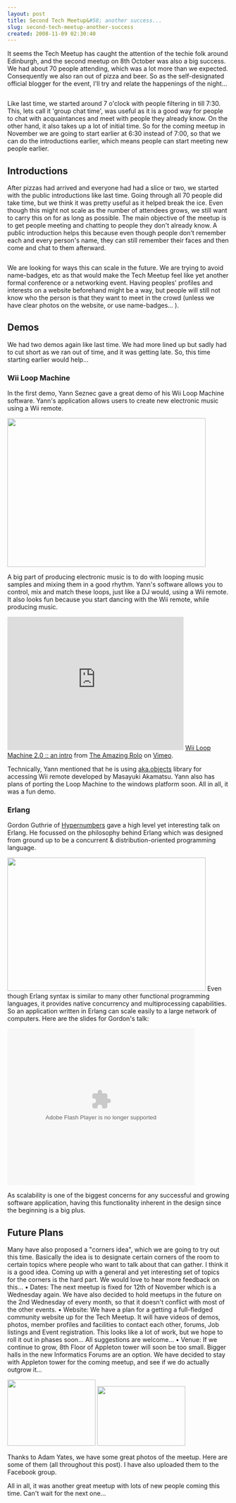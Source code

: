 ```yaml
---
layout: post
title: Second Tech Meetup&#58; another success...
slug: second-tech-meetup-another-success
created: 2008-11-09 02:30:40
---
```


It seems the Tech Meetup has caught the attention of the techie folk around Edinburgh, and the second meetup on 8th October was also a big success. We had about 70 people attending, which was a lot more than we expected. Consequently we also ran out of pizza and beer. So as the self-designated official blogger for the event, I'll try and relate the happenings of the night...

<a href="http://picasaweb.google.com/lh/photo/F2gTrm4_4qUQKvZeUnuybg?feat=embedwebsite"><img src="http://lh4.ggpht.com/_Tf5sPkOIZ9c/SXSoAH5_onI/AAAAAAAAAG8/Y--0XRk2A44/s400/03.JPG" alt="" /></a>

Like last time, we started around 7 o'clock with people filtering in till 7:30. This, lets call it 'group chat time', was useful as it is a good way for people to chat with acquaintances and meet with people they already know. On the other hand, it also takes up a lot of initial time. So for the coming meetup in November we are going to start earlier at 6:30 instead of 7:00, so that we can do the introductions earlier, which means people can start meeting new people earlier.
<h2>Introductions</h2>
After pizzas had arrived and everyone had had a slice or two, we started with the public introductions like last time. Going through all 70 people did take time, but we think it was pretty useful as it helped break the ice. Even though this might not scale as the number of attendees grows, we still want to carry this on for as long as possible. The main objective of the meetup is to get people meeting and chatting to people they don't already know. A public introduction helps this because even though people don't remember each and every person's name, they can still remember their faces and then come and chat to them afterward.

<a href="http://picasaweb.google.com/lh/photo/h09ejx_AbEHp1Kww7w8j9g?feat=embedwebsite"><img src="http://lh4.ggpht.com/_Tf5sPkOIZ9c/SXSoI_VY9YI/AAAAAAAAAIM/SOT82md7VXU/s400/11.JPG" alt="" /></a>

We are looking for ways this can scale in the future. We are trying to avoid name-badges, etc as that would make the Tech Meetup feel like yet another formal conference or a networking event. Having peoples' profiles and interests on a website beforehand might be a way, but people will still not know who the person is that they want to meet in the crowd (unless we have clear photos on the website, or use name-badges... ).
<h2>Demos</h2>
We had two demos again like last time. We had more lined up but sadly had to cut short as we ran out of time, and it was getting late. So, this time starting earlier would help...
<h3><span style="font-weight: bold;">Wii Loop Machine</span></h3>
In the first demo, Yann Seznec gave a great demo of his Wii Loop Machine software. Yann's application allows users to create new electronic music using a Wii remote.

<a href="http://www.techmeetup.co.uk/blog/wp-content/uploads/2008/11/131.jpg"><img class="alignnone size-medium wp-image-66" title="yann demo" src="http://www.techmeetup.co.uk/blog/wp-content/uploads/2008/11/131-450x337.jpg" alt="" width="450" height="337" /></a>

A big part of producing electronic music is to do with looping music samples and mixing them in a good rhythm. Yann's software allows you to control, mix and match these loops, just like a DJ would, using a Wii remote. It also looks fun because you start dancing with the Wii remote, while producing music.

<object classid="clsid:d27cdb6e-ae6d-11cf-96b8-444553540000" width="400" height="302" codebase="http://download.macromedia.com/pub/shockwave/cabs/flash/swflash.cab#version=6,0,40,0"><param name="allowfullscreen" value="true" /><param name="allowscriptaccess" value="always" /><param name="src" value="http://vimeo.com/moogaloop.swf?clip_id=609538&server=vimeo.com&show_title=1&show_byline=1&show_portrait=0&color=&fullscreen=1" /><embed type="application/x-shockwave-flash" width="400" height="302" src="http://vimeo.com/moogaloop.swf?clip_id=609538&server=vimeo.com&show_title=1&show_byline=1&show_portrait=0&color=&fullscreen=1" allowscriptaccess="always" allowfullscreen="true"></embed></object>
<a href="http://vimeo.com/609538">Wii Loop Machine 2.0 :: an intro</a> from <a href="http://vimeo.com/user157218">The Amazing Rolo</a> on <a href="http://vimeo.com">Vimeo</a>.

Technically, Yann mentioned that he is using <a href="http://www.iamas.ac.jp/%7Eaka/max/">aka.objects</a> library for accessing Wii remote developed by Masayuki Akamatsu. Yann also has plans of porting the Loop Machine to the windows platform soon. All in all, it was a fun demo.
<h3><span style="font-weight: bold;">Erlang</span></h3>
Gordon Guthrie of <a href="http://www.hypernumbers.com">Hypernumbers</a> gave a high level yet interesting talk on Erlang. He focussed on the philosophy behind Erlang which was designed from ground up to be a concurrent & distribution-oriented programming language.

<a href="http://www.techmeetup.co.uk/blog/wp-content/uploads/2008/11/051.jpg"><img class="alignnone size-medium wp-image-69" title="Gordon Guthrie of Hypernumbers" src="http://www.techmeetup.co.uk/blog/wp-content/uploads/2008/11/051-450x302.jpg" alt="" width="450" height="302" /></a>
Even though Erlang syntax is similar to many other functional programming languages, it provides native concurrency and multiprocessing capabilities. So an application written in Erlang can scale easily to a large network of computers. Here are the slides for Gordon's talk:

<object classid="clsid:d27cdb6e-ae6d-11cf-96b8-444553540000" width="425" height="355" codebase="http://download.macromedia.com/pub/shockwave/cabs/flash/swflash.cab#version=6,0,40,0"><param name="src" value="http://static.slideshare.net/swf/ssplayer2.swf?doc=edinburgh-techie-meetup-20081010-ii-1225119588592610-8&stripped_title=erlang-presentation-696666" /><embed type="application/x-shockwave-flash" width="425" height="355" src="http://static.slideshare.net/swf/ssplayer2.swf?doc=edinburgh-techie-meetup-20081010-ii-1225119588592610-8&stripped_title=erlang-presentation-696666"></embed></object>

As scalability is one of the biggest concerns for any successful and growing software application, having this functionality inherent in the design since the beginning is a big plus.
<h2><strong>Future Plans</strong></h2>
Many have also proposed a "corners idea", which we are going to try out this time. Basically the idea is to designate certain corners of the room to certain topics where people who want to talk about that can gather. I think it is a good idea. Coming up with a general and yet interesting set of topics for the corners is the hard part. We would love to hear more feedback on this...
•    Dates: The next meetup is fixed for 12th of November which is a Wednesday again. We have also decided to hold meetups in the future on the 2nd Wednesday of every month, so that it doesn't conflict with most of the other events.
•    Website: We have a plan for a getting a full-fledged community website up for the Tech Meetup. It will have videos of demos, photos, member profiles and facilities to contact each other, forums, Job listings and Event registration. This looks like a lot of work, but we hope to roll it out in phases soon... All suggestions are welcome...
•    Venue: If we continue to grow, 8th Floor of Appleton tower will soon be too small. Bigger halls in the new Informatics Forums are an option. We have decided to stay with Appleton tower for the coming meetup, and see if we do actually outgrow it...

<a href="http://picasaweb.google.com/lh/photo/36S8GkXjIcy2CQlJGm-5Eg?feat=embedwebsite"><img src="http://lh3.ggpht.com/_Tf5sPkOIZ9c/SXSoEfSVFmI/AAAAAAAAAHk/0hUQKlCzWwE/s400/10.JPG" alt="" width="200" height="150" /></a> <a href="http://picasaweb.google.com/lh/photo/JCRdWUM_2n8CY2J4FTnkLQ?feat=embedwebsite"><img src="http://lh3.ggpht.com/_Tf5sPkOIZ9c/SXSn_Kgu26I/AAAAAAAAAG0/Dd2RPJ_RPFI/s400/02.JPG" alt="" width="200" height="135" /></a>

Thanks to Adam Yates, we have some great photos of the meetup. Here are some of them (all throughout this post). I have also uploaded them to the Facebook group.

All in all, it was another great meetup with lots of new people coming this time. Can't wait for the next one...